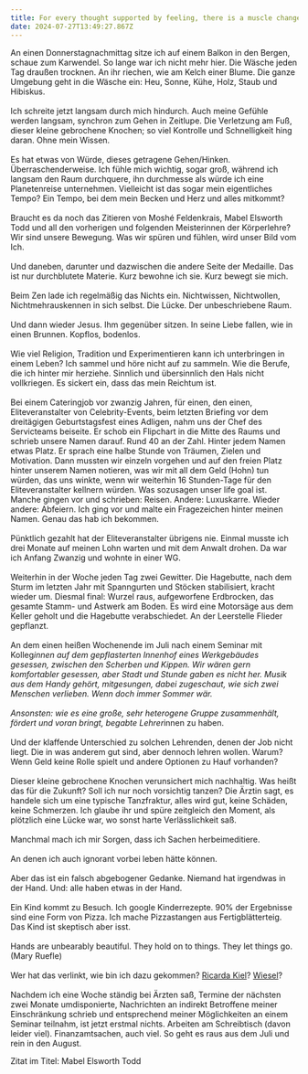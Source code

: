 ```yaml
---
title: For every thought supported by feeling, there is a muscle change
date: 2024-07-27T13:49:27.867Z
---
```

An einen Donnerstagnachmittag sitze ich auf einem Balkon in den Bergen, schaue zum Karwendel. So lange war ich nicht mehr hier. Die Wäsche jeden Tag draußen trocknen. An ihr riechen, wie am Kelch einer Blume. Die ganze Umgebung geht in die Wäsche ein: Heu, Sonne, Kühe, Holz, Staub und Hibiskus.\
\
Ich schreite jetzt langsam durch mich hindurch. Auch meine Gefühle werden langsam, synchron zum Gehen in Zeitlupe. Die Verletzung am Fuß, dieser kleine gebrochene Knochen; so viel Kontrolle und Schnelligkeit hing daran. Ohne mein Wissen.\
\
Es hat etwas von Würde, dieses getragene Gehen/Hinken. Überraschenderweise. Ich fühle mich wichtig, sogar groß, während ich langsam den Raum durchquere, ihn durchmesse als würde ich eine Planetenreise unternehmen. Vielleicht ist das sogar mein eigentliches Tempo? Ein Tempo, bei dem mein Becken und Herz und alles mitkommt?\
\
Braucht es da noch das Zitieren von Moshé Feldenkrais, Mabel Elsworth Todd und all den vorherigen und folgenden Meisterinnen der Körperlehre? Wir sind unsere Bewegung. Was wir spüren und fühlen, wird unser Bild vom Ich.\
\
Und daneben, darunter und dazwischen die andere Seite der Medaille. Das ist nur durchblutete Materie. Kurz bewohne ich sie. Kurz bewegt sie mich.\
\
Beim Zen lade ich regelmäßig das Nichts ein. Nichtwissen, Nichtwollen, Nichtmehrauskennen in sich selbst. Die Lücke. Der unbeschriebene Raum.\
\
Und dann wieder Jesus. Ihm gegenüber sitzen. In seine Liebe fallen, wie in einen Brunnen. Kopflos, bodenlos.\
\
Wie viel Religion, Tradition und Experimentieren kann ich unterbringen in einem Leben? Ich sammel und höre nicht auf zu sammeln. Wie die Berufe, die ich hinter mir herziehe. Sinnlich und übersinnlich den Hals nicht vollkriegen. Es sickert ein, dass das mein Reichtum ist.\
\
Bei einem Cateringjob vor zwanzig Jahren, für einen, den einen, Eliteveranstalter von Celebrity-Events, beim letzten Briefing vor dem dreitägigen Geburtstagsfest eines Adligen, nahm uns der Chef des Servicteams beiseite. Er schob ein Flipchart in die Mitte des Raums und schrieb unsere Namen darauf. Rund 40 an der Zahl. Hinter jedem Namen etwas Platz. Er sprach eine halbe Stunde von Träumen, Zielen und Motivation. Dann mussten wir einzeln vorgehen und auf den freien Platz hinter unserem Namen notieren, was wir mit all dem Geld (Hohn) tun würden, das uns winkte, wenn wir weiterhin 16 Stunden-Tage für den Eliteveranstalter kellnern würden. Was sozusagen unser life goal ist. Manche gingen vor und schrieben: Reisen. Andere: Luxuskarre. Wieder andere: Abfeiern. Ich ging vor und malte ein Fragezeichen hinter meinen Namen. Genau das hab ich bekommen.\
\
Pünktlich gezahlt hat der Eliteveranstalter übrigens nie. Einmal musste ich drei Monate auf meinen Lohn warten und mit dem Anwalt drohen. Da war ich Anfang Zwanzig und wohnte in einer WG.\
\
Weiterhin in der Woche jeden Tag zwei Gewitter. Die Hagebutte, nach dem Sturm im letzten Jahr mit Spanngurten und Stöcken stabilisiert, kracht wieder um. Diesmal final: Wurzel raus, aufgeworfene Erdbrocken, das gesamte Stamm- und Astwerk am Boden. Es wird eine Motorsäge aus dem Keller geholt und die Hagebutte verabschiedet. An der Leerstelle Flieder gepflanzt.\
\
An dem einen heißen Wochenende im Juli nach einem Seminar mit Kolleg*innen auf dem gepflasterten Innenhof eines Werkgebäudes gesessen, zwischen den Scherben und Kippen. Wir wären gern komfortabler gesessen, aber Stadt und Stunde gaben es nicht her. Musik aus dem Handy gehört, mitgesungen, dabei zugeschaut, wie sich zwei Menschen verlieben. Wenn doch immer Sommer wär.\
\
Ansonsten: wie es eine große, sehr heterogene Gruppe zusammenhält, fördert und voran bringt, begabte Lehrer*innen zu haben.\
\
Und der klaffende Unterschied zu solchen Lehrenden, denen der Job nicht liegt. Die in was anderem gut sind, aber dennoch lehren wollen. Warum? Wenn Geld keine Rolle spielt und andere Optionen zu Hauf vorhanden?\
\
Dieser kleine gebrochene Knochen verunsichert mich nachhaltig. Was heißt das für die Zukunft? Soll ich nur noch vorsichtig tanzen? Die Ärztin sagt, es handele sich um eine typische Tanzfraktur, alles wird gut, keine Schäden, keine Schmerzen. Ich glaube ihr und spüre zeitgleich den Moment, als plötzlich eine Lücke war, wo sonst harte Verlässlichkeit saß.\
\
Manchmal mach ich mir Sorgen, dass ich Sachen herbeimeditiere.\
\
An denen ich auch ignorant vorbei leben hätte können.\
\
Aber das ist ein falsch abgebogener Gedanke. Niemand hat irgendwas in der Hand. Und: alle haben etwas in der Hand.\
\
Ein Kind kommt zu Besuch. Ich google Kinderrezepte. 90% der Ergebnisse sind eine Form von Pizza. Ich mache Pizzastangen aus Fertigblätterteig. Das Kind ist skeptisch aber isst.\
\
Hands are unbearably beautiful. They hold on to things. They let things go. (Mary Ruefle)\
\
Wer hat das verlinkt, wie bin ich dazu gekommen? [Ricarda Kiel](https://www.ricardakiel.de/kompost/)? [Wiesel](https://wieselblog.wordpress.com/)?\
\
Nachdem ich eine Woche ständig bei Ärzten saß, Termine der nächsten zwei Monate umdisponierte, Nachrichten an indirekt Betroffene meiner Einschränkung schrieb und entsprechend meiner Möglichkeiten an einem Seminar teilnahm, ist jetzt erstmal nichts. Arbeiten am Schreibtisch (davon leider viel). Finanzamtsachen, auch viel. So geht es raus aus dem Juli und rein in den August.

Zitat im Titel: Mabel Elsworth Todd